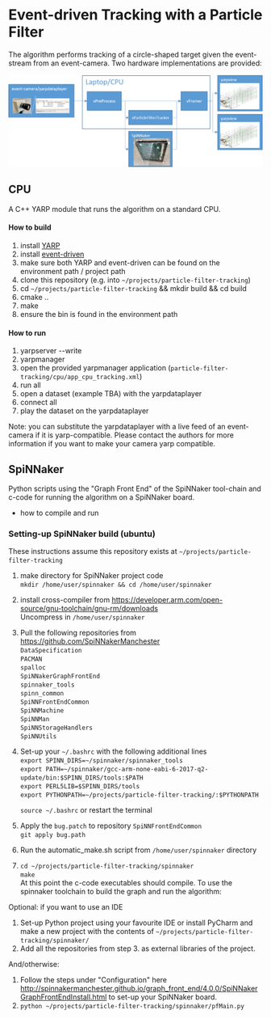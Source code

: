 # Event-driven Tracking with a Particle Filter

The algorithm performs tracking of a circle-shaped target given the event-stream from an event-camera. Two hardware implementations are provided:

![cpu/spinnaker](misc/system.png)


## CPU

A C++ YARP module that runs the algorithm on a standard CPU.

#### How to build
1. install [YARP](https://github.com/robotology/yarp)
1. install [event-driven](https://github.com/robotology/event-driven)
1. make sure both YARP and event-driven can be found on the environment path / project path
1. clone this repository (e.g. into `~/projects/particle-filter-tracking`)
1. cd `~/projects/particle-filter-tracking` && mkdir build && cd build
1. cmake ..
1. make
1. ensure the bin is found in the environment path

#### How to run

1. yarpserver --write
1. yarpmanager
1. open the provided yarpmanager application (`particle-filter-tracking/cpu/app_cpu_tracking.xml`)
1. run all
1. open a dataset (example TBA) with the yarpdataplayer
1. connect all
1. play the dataset on the yarpdataplayer

Note: you can substitute the yarpdataplayer with a live feed of an event-camera if it is yarp-compatible. Please contact the authors for more information if you want to make your camera yarp compatible.

## SpiNNaker

Python scripts using the "Graph Front End" of the SpiNNaker tool-chain and c-code for running the algorithm on a SpiNNaker board.

- how to compile and run

### Setting-up SpiNNaker build (ubuntu)

These instructions assume this repository exists at `~/projects/particle-filter-tracking`

1. make directory for SpiNNaker project code  
   `mkdir /home/user/spinnaker && cd /home/user/spinnaker`
1. install cross-compiler from https://developer.arm.com/open-source/gnu-toolchain/gnu-rm/downloads  
   Uncompress in `/home/user/spinnaker`
1. Pull the following repositories from https://github.com/SpiNNakerManchester  
   `DataSpecification`  
   `PACMAN`  
   `spalloc`  
   `SpiNNakerGraphFrontEnd`  
   `spinnaker_tools`  
   `spinn_common`  
   `SpiNNFrontEndCommon`  
   `SpiNNMachine`  
   `SpiNNMan`  
   `SpiNNStorageHandlers`  
   `SpiNNUtils`
1. Set-up your `~/.bashrc` with the following additional lines  
   `export SPINN_DIRS=~/spinnaker/spinnaker_tools`  
   `export PATH=~/spinnaker/gcc-arm-none-eabi-6-2017-q2-update/bin:$SPINN_DIRS/tools:$PATH`  
   `export PERL5LIB=$SPINN_DIRS/tools`  
   `export PYTHONPATH=~/projects/particle-filter-tracking/:$PYTHONPATH`  
   
   `source ~/.bashrc` or restart the terminal  
1. Apply the `bug.patch` to repository `SpiNNFrontEndCommon`  
   `git apply bug.path`  
1. Run the automatic_make.sh script from `/home/user/spinnaker` directory
1. `cd ~/projects/particle-filter-tracking/spinnaker`  
   `make`  
At this point the c-code executables should compile. To use the spinnaker toolchain to build the graph and run the algorithm:

Optional: if you want to use an IDE

1. Set-up Python project using your favourite IDE or install PyCharm and make a new project with the contents of `~/projects/particle-filter-tracking/spinnaker/`
1. Add all the repositories from step 3. as external libraries of the project.

And/otherwise:

1. Follow the steps under "Configuration" here http://spinnakermanchester.github.io/graph_front_end/4.0.0/SpiNNakerGraphFrontEndInstall.html to set-up your SpiNNaker board.
1. `python ~/projects/particle-filter-tracking/spinnaker/pfMain.py`
